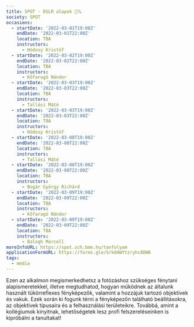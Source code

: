 ```yaml
---
title: SPOT - DSLR alapok 📸🔍
society: SPOT
occasions:
  - startDate: '2022-03-01T19:00Z'
    endDate: '2022-03-01T22:00Z'
    location: TBA
    instructors: 
      - Hódosy Kristóf
  - startDate: '2022-03-02T19:00Z'
    endDate: '2022-03-02T22:00Z'
    location: TBA
    instructors: 
      - Kőfaragó Nándor
  - startDate: '2022-03-03T19:00Z'
    endDate: '2022-03-03T22:00Z'
    location: TBA
    instructors: 
      - Tallósi Máté
  - startDate: '2022-03-03T19:00Z'
    endDate: '2022-03-03T22:00Z'
    location: TBA
    instructors: 
      - Hódosy Kristóf
  - startDate: '2022-03-08T19:00Z'
    endDate: '2022-03-08T22:00Z'
    location: TBA
    instructors: 
      - Tallósi Máté
  - startDate: '2022-03-08T19:00Z'
    endDate: '2022-03-08T22:00Z'
    location: TBA
    instructors: 
      - Bogár György Richárd
  - startDate: '2022-03-09T19:00Z'
    endDate: '2022-03-09T22:00Z'
    location: TBA
    instructors: 
      - Kőfaragó Nándor
  - startDate: '2022-03-09T19:00Z'
    endDate: '2022-03-09T22:00Z'
    location: TBA
    instructors: 
      - Balogh Marcell
moreInfoURL: https://spot.sch.bme.hu/tanfolyam
applicationFormURL: https://forms.gle/Srk8AWYtzryhc8DW6
tags:
  - média
---
```


Ezen az alkalmon megismerkedhetsz a fotózáshoz szükséges fénytani alapismeretekkel, illetve megtudhatod, hogyan működnek az általunk használt tükörreflexes fényképezők, valamint a hozzájuk tartozó objektívek és vakuk. Ezek során ki fogunk térni a fényképezőn található beállításokra, az objektívek típusaira és a felhasználási területeikre. Továbbá, amint a kollégiumok kinyitnak, lehetőségetek lesz profi felszereléseinken is kipróbálni a tanultakat!
